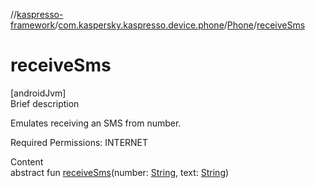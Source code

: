 //[kaspresso-framework](../../index.md)/[com.kaspersky.kaspresso.device.phone](../index.md)/[Phone](index.md)/[receiveSms](receive-sms.md)



# receiveSms  
[androidJvm]  
Brief description  




Emulates receiving an SMS from number.



Required Permissions: INTERNET



  
Content  
abstract fun [receiveSms](receive-sms.md)(number: [String](https://kotlinlang.org/api/latest/jvm/stdlib/kotlin/-string/index.html), text: [String](https://kotlinlang.org/api/latest/jvm/stdlib/kotlin/-string/index.html))  



